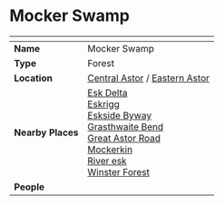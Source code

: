 # Mocker Swamp

| []() | |
| --- | --- |
| **Name** | Mocker Swamp |
| **Type** | Forest |
| **Location** | [Central Astor](../regions/central-astor.md) / [Eastern Astor](../regions/eastern-astor.md) |
| **Nearby Places** | [Esk Delta](../rivers-lakes/esk-delta.md)<br>[Eskrigg](../cities/eskrigg.md)<br>[Eskside Byway](../roads/eskside-byway.md)<br>[Grasthwaite Bend](../roads/grasthwaite-bend.md)<br>[Great Astor Road](../roads/great-astor-road.md)<br>[Mockerkin](../towns/mockerkin.md)<br>[River esk](../rivers-lakes/river-esk.md)<br>[Winster Forest](winster-forest.md) |
| **People** | |
